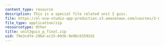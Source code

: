```yaml
---
content_type: resource
description: This is a special file related unit I guis.
file: https://ol-ocw-studio-app-production.s3.amazonaws.com/courses/2-086-numerical-computation-for-mechanical-engineers-fall-2014/79e3cdfe29bdec15093b9e98c63592d1_unit3guis_p_final.zip
file_type: application/zip
resourcetype: Other
title: unit3guis_p_final.zip
uid: 79e3cdfe-29bd-ec15-093b-9e98c63592d1
---
```

